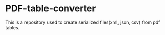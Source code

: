 # PDF-table-converter
This is a repository used to create serialized files(xml, json, csv) from pdf tables.
